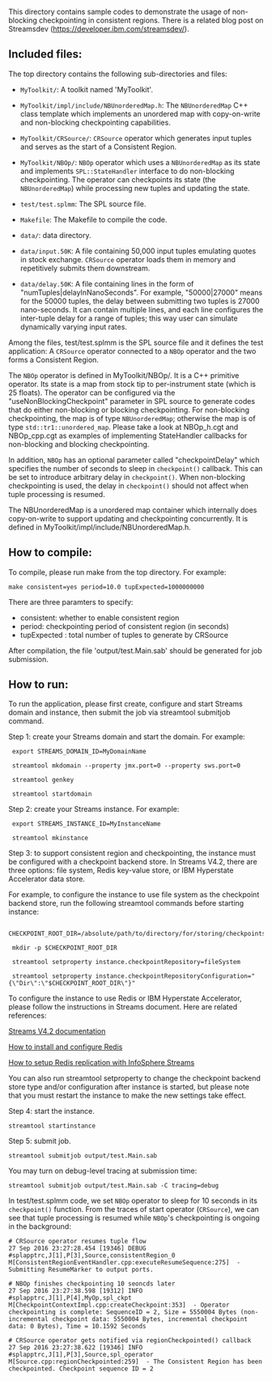 This directory contains sample codes to demonstrate the usage of non-blocking
checkpointing in consistent regions. There is a related blog post on 
Streamsdev (https://developer.ibm.com/streamsdev/).

## Included files: 
The top directory contains the following sub-directories and files:

* `MyToolkit/`: A toolkit named 'MyToolkit'.
 
* `MyToolkit/impl/include/NBUnorderedMap.h`: The `NBUnorderedMap` C++ class 
 template which implements an unordered map with copy-on-write and non-blocking 
 checkpointing capabilities.

* `MyToolkit/CRSource/`: `CRSource` operator which generates input tuples and 
 serves as the start of a Consistent Region.

* `MyToolkit/NBOp/`: `NBOp` operator which uses a `NBUnorderedMap` as its state 
 and implements `SPL::StateHandler` interface to do non-blocking checkpointing. The operator
 can checkpoints its state (the `NBUnorderedMap`) while processing new tuples 
 and updating the state. 

* `test/test.splmm`: The SPL source file.

* `Makefile`: The Makefile to compile the code.

* `data/`: data directory.

* `data/input.50K`: A file containing 50,000 input tuples emulating quotes in stock exchange. 
 `CRSource` operator loads them in memory and repetitively submits them downstream.

* `data/delay.50K`: A file containing lines in the form of "numTuples|delayInNanoSeconds".
 For example, "50000|27000" means for the 50000 tuples, the delay between
 submitting two tuples is 27000 nano-seconds. It can contain multiple lines, and 
 each line configures the inter-tuple delay for a range of tuples; this way user
 can simulate dynamically varying input rates.

Among the files, test/test.splmm is the SPL source file and it defines the test
application: A `CRSource` operator connected to a `NBOp` operator and the two forms
a Consistent Region.

The `NBOp` operator is defined in MyToolkit/NBOp/. It is a C++ primitive operator.
Its state is a map from stock tip to per-instrument state (which is 25 floats). The
operator can be configured via the "useNonBlockingCheckpoint" parameter in SPL 
source to generate codes that do either non-blocking or blocking checkpointing. 
For non-blocking checkpointing, the map is of type `NBUnorderedMap`; otherwise the
map is of type `std::tr1::unordered_map`. Please take a look at NBOp_h.cgt and 
NBOp_cpp.cgt as examples of implementing StateHandler callbacks for non-blocking
and blocking checkpointing. 

In addition, `NBOp` has an optional parameter called "checkpointDelay" which 
specifies the number of seconds to sleep in `checkpoint()` callback. This can be
set to introduce arbitrary delay in `checkpoint()`. When non-blocking checkpointing
is used, the delay in `checkpoint()` should not affect when tuple processing is 
resumed.

The NBUnorderedMap is a unordered map container which internally does 
copy-on-write to support updating and checkpointing concurrently. It is defined
in MyToolkit/impl/include/NBUnorderedMap.h.

## How to compile:
To compile, please run make from the top directory. For example:

 `make consistent=yes period=10.0 tupExpected=1000000000`

There are three paramters to specify:
 - consistent: whether to enable consistent region
 - period: checkpointing period of consistent region (in seconds)
 - tupExpected : total number of tuples to generate by CRSource

After compilation, the file 'output/test.Main.sab' should be generated for job
submission.

## How to run:
To run the application, please first create, configure and start Streams domain 
and instance, then submit the job via streamtool submitjob command.

Step 1: create your Streams domain and start the domain. For example:

```
 export STREAMS_DOMAIN_ID=MyDomainName

 streamtool mkdomain --property jmx.port=0 --property sws.port=0

 streamtool genkey

 streamtool startdomain
```

Step 2: create your Streams instance. For example:

```
 export STREAMS_INSTANCE_ID=MyInstanceName

 streamtool mkinstance
```

Step 3: to support consistent region and checkpointing, the instance must be 
configured with a checkpoint backend store. In Streams V4.2, there are three 
options: file system, Redis key-value store, or IBM Hyperstate Accelerator 
data store.

For example, to configure the instance to use file system as the checkpoint 
backend store, run the following streamtool commands before starting instance:

```
 CHECKPOINT_ROOT_DIR=/absolute/path/to/directory/for/storing/checkpoints/

 mkdir -p $CHECKPOINT_ROOT_DIR

 streamtool setproperty instance.checkpointRepository=fileSystem
 
 streamtool setproperty instance.checkpointRepositoryConfiguration="{\"Dir\":\"$CHECKPOINT_ROOT_DIR\"}"
```
To configure the instance to use Redis or IBM Hyperstate Accelerator, please 
follow the instructions in Streams document. Here are related references:

[Streams V4.2 documentation](https://www.ibm.com/support/knowledgecenter/SSCRJU_4.2.0/com.ibm.streams.cfg.doc/doc/ibminfospherestreams-configuring-checkpoint-data-store.html)

[How to install and configure Redis](https://developer.ibm.com/streamsdev/docs/install-configure-redis/)

[How to setup Redis replication with InfoSphere Streams](https://developer.ibm.com/streamsdev/docs/setup-redis-replication-infosphere-streams-4-0/)

You can also run streamtool setproperty to change the checkpoint backend 
store type and/or configuration after instance is started, but please note 
that you must restart the instance to make the new settings take effect.

Step 4: start the instance.

 `streamtool startinstance`

Step 5: submit job.

 `streamtool submitjob output/test.Main.sab`

You may turn on debug-level tracing at submission time:

 `streamtool submitjob output/test.Main.sab -C tracing=debug`

In test/test.splmm code, we set `NBOp` operator to sleep for 10 seconds in its 
`checkpoint()` function. From the traces of start operator (`CRSource`), we can see that tuple 
processing is resumed while `NBOp`'s checkpointing is ongoing in the background:

```
# CRSource operator resumes tuple flow
27 Sep 2016 23:27:28.454 [19346] DEBUG #splapptrc,J[1],P[3],Source,consistentRegion_0 M[ConsistentRegionEventHandler.cpp:executeResumeSequence:275]  - Submitting ResumeMarker to output ports.

# NBOp finishes checkpointing 10 seoncds later
27 Sep 2016 23:27:38.598 [19312] INFO #splapptrc,J[1],P[4],MyOp,spl_ckpt M[CheckpointContextImpl.cpp:createCheckpoint:353]  - Operator checkpointing is complete: SequenceID = 2, Size = 5550004 Bytes (non-incremental checkpoint data: 5550004 Bytes, incremental checkpoint data: 0 Bytes), Time = 10.1592 Seconds

# CRSource operator gets notified via regionCheckpointed() callback
27 Sep 2016 23:27:38.622 [19346] INFO #splapptrc,J[1],P[3],Source,spl_operator M[Source.cpp:regionCheckpointed:259]  - The Consistent Region has been checkpointed. Checkpoint sequence ID = 2
```

